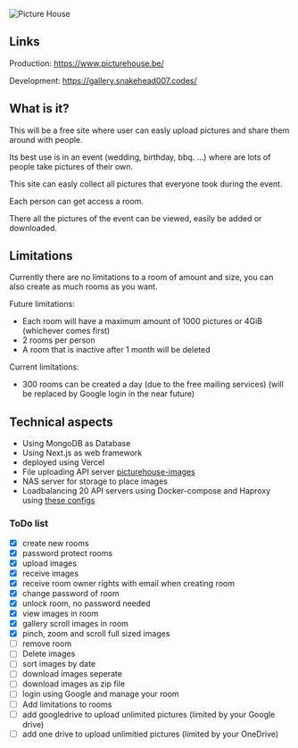 ![Picture House](https://github.com/snakehead007/picturehouse/blob/master/public/logo.svg)

## Links
Production: https://www.picturehouse.be/

Development: https://gallery.snakehead007.codes/

## What is it?
This will be a free site where user can easly upload pictures and share them around with people.

Its best use is in an event (wedding, birthday, bbq. ...) where are lots of people take pictures of their own.

This site can easly collect all pictures that everyone took during the event.

Each person can get access a room.

There all the pictures of the event can be viewed, easily be added or downloaded.

## Limitations

Currently there are no limitations to a room of amount and size, you can also create as much rooms as you want.

Future limitations:
- Each room will have a maximum amount of 1000 pictures or 4GiB (whichever comes first)
- 2 rooms per person
- A room that is inactive after 1 month will be deleted

Current limitations:
- 300 rooms can be created a day (due to the free mailing services) (will be replaced by Google login in the near future)

## Technical aspects
 - Using MongoDB as Database
 - Using Next.js as web framework
 - deployed using Vercel
 - File uploading API server [picturehouse-images](https://github.com/snakehead007/picturehouse-images)
 - NAS server for storage to place images
 - Loadbalancing 20 API servers using Docker-compose and Haproxy using [these configs](https://github.com/snakehead007/loadbalancer)

### ToDo list
- [x] create new rooms
- [x] password protect rooms
- [x] upload images
- [x] receive images
- [x] receive room owner rights with email when creating room
- [x] change password of room
- [x] unlock room, no password needed
- [x] view images in room
- [x] gallery scroll images in room
- [x] pinch, zoom and scroll full sized images
- [ ] remove room
- [ ] Delete images
- [ ] sort images by date
- [ ] download images seperate
- [ ] download images as zip file
- [ ] login using Google and manage your room
- [ ] Add limitations to rooms
- [ ] add googledrive to upload unlimited pictures (limited by your Google drive)
- [ ] add one drive to upload unlimitied pictures (limited by your OneDrive) 
